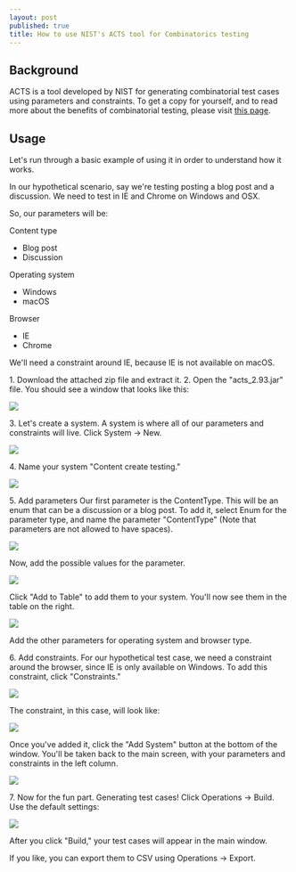 ```yaml
---
layout: post
published: true
title: How to use NIST's ACTS tool for Combinatorics testing
---
```

## Background
 
ACTS is a tool developed by NIST for generating combinatorial test cases using parameters and constraints. To get a copy for yourself, and to read more about the benefits of combinatorial testing, please visit [this page](http://csrc.nist.gov/groups/SNS/acts/index.html).
 
## Usage
 
Let's run through a basic example of using it in order to understand how it works.
 
In our hypothetical scenario, say we're testing posting a blog post and a discussion. We need to test in IE and Chrome on Windows and OSX.
 
So, our parameters will be:
 
Content type
* Blog post
* Discussion
 
Operating system
* Windows
* macOS
 
Browser
* IE
* Chrome
 
We'll need a constraint around IE, because IE is not available on macOS.
 
1\. Download the attached zip file and extract it.
2\. Open the "acts_2.93.jar" file. You should see a window that looks like this:

![]({{site.cdn_path}}/2017/06/06/1.jpg)

3\. Let's create a system. A system is where all of our parameters and constraints will live.
Click System -> New.

![]({{site.cdn_path}}/2017/06/06/2.jpg)

4\. Name your system "Content create testing."

![]({{site.cdn_path}}/2017/06/06/3.jpg)

5\. Add parameters
Our first parameter is the ContentType. This will be an enum that can be a discussion or a blog post.
To add it, select Enum for the parameter type, and name the parameter "ContentType" (Note that parameters are not allowed to have spaces).

![]({{site.cdn_path}}/2017/06/06/4.jpg)

Now, add the possible values for the parameter.

![]({{site.cdn_path}}/2017/06/06/6.jpg)

Click "Add to Table" to add them to your system.
You'll now see them in the table on the right.

![]({{site.cdn_path}}/2017/06/06/7.jpg)

Add the other parameters for operating system and browser type.
 
6\. Add constraints.
For our hypothetical test case, we need a constraint around the browser, since IE is only available on Windows.
To add this constraint, click "Constraints."

![]({{site.cdn_path}}/2017/06/06/8.jpg)

The constraint, in this case, will look like:

![]({{site.cdn_path}}/2017/06/06/9.jpg)

Once you've added it, click the "Add System" button at the bottom of the window. You'll be taken back to the main screen, with your parameters and constraints in the left column.

![]({{site.cdn_path}}/2017/06/06/10.jpg)

7\. Now for the fun part. Generating test cases!
Click Operations -> Build. Use the default settings:

![]({{site.cdn_path}}/2017/06/06/11.jpg)

After you click "Build," your test cases will appear in the main window.

If you like, you can export them to CSV using Operations -> Export.
